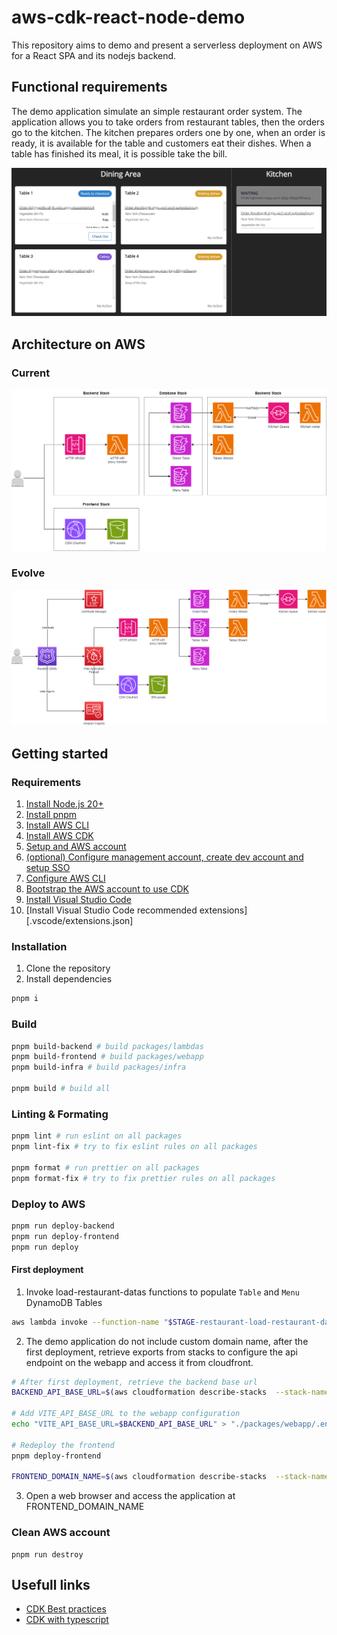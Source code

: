 # aws-cdk-react-node-demo

This repository aims to demo and present a serverless deployment on AWS for a React SPA and its nodejs backend.

## Functional requirements

The demo application simulate an simple restaurant order system.
The application allows you to take orders from restaurant tables, then the orders go to the kitchen.
The kitchen prepares orders one by one, when an order is ready, it is available for the table and customers eat their dishes.
When a table has finished its meal, it is possible take the bill.

![](./docs/appscreen.png)

## Architecture on AWS

### Current

![](./docs/aws-cdk-react-node-demo-current.png)

### Evolve

![](./docs/aws-cdk-react-node-demo-evolve.png)

## Getting started

### Requirements

1. [Install Node.js 20+](https://nodejs.org/en/download/)
2. [Install pnpm](https://pnpm.io/fr/installation)
3. [Install AWS CLI](https://docs.aws.amazon.com/cli/latest/userguide/getting-started-install.html)
4. [Install AWS CDK](https://docs.aws.amazon.com/cdk/v2/guide/getting_started.html#getting_started_install)
5. [Setup and AWS account](https://docs.aws.amazon.com/accounts/latest/reference/welcome-first-time-user.html)
6. [(optional) Configure management account, create dev account and setup SSO](https://docs.aws.amazon.com/singlesignon/latest/userguide/useraccess.html#howtodelegatessoaccess)
7. [Configure AWS CLI](https://docs.aws.amazon.com/cli/latest/userguide/cli-chap-configure.html)
8. [Bootstrap the AWS account to use CDK](https://docs.aws.amazon.com/cdk/v2/guide/bootstrapping.html)
9. [Install Visual Studio Code](https://code.visualstudio.com/)
10. [Install Visual Studio Code recommended extensions][.vscode/extensions.json]

### Installation

1. Clone the repository
2. Install dependencies

```bash
pnpm i
```

### Build

```bash
pnpm build-backend # build packages/lambdas
pnpm build-frontend # build packages/webapp
pnpm build-infra # build packages/infra

pnpm build # build all
```

### Linting & Formating

```bash
pnpm lint # run eslint on all packages
pnpm lint-fix # try to fix eslint rules on all packages

pnpm format # run prettier on all packages
pnpm format-fix # try to fix prettier rules on all packages
```

### Deploy to AWS

```bash
pnpm run deploy-backend
pnpm run deploy-frontend
pnpm run deploy
```

#### First deployment

1. Invoke load-restaurant-datas functions to populate `Table` and `Menu` DynamoDB Tables

```bash
aws lambda invoke --function-name "$STAGE-restaurant-load-restaurant-datas-function" -
```

2. The demo application do not include custom domain name, after the first deployment, retrieve exports from stacks to configure the api endpoint on the webapp and access it from cloudfront.

```bash
# After first deployment, retrieve the backend base url
BACKEND_API_BASE_URL=$(aws cloudformation describe-stacks  --stack-name "$STAGE-restaurant-backend-stack" --query 'Stacks[0].Outputs[?ExportName==`restaurant-http-api-endpoint`].OutputValue' --output text)

# Add VITE_API_BASE_URL to the webapp configuration
echo "VITE_API_BASE_URL=$BACKEND_API_BASE_URL" > "./packages/webapp/.env.local"

# Redeploy the frontend
pnpm deploy-frontend

FRONTEND_DOMAIN_NAME=$(aws cloudformation describe-stacks  --stack-name "$STAGE-restaurant-frontend-stack" --query 'Stacks[0].Outputs[?ExportName==`restaurant-cloudfront-domain-name`].OutputValue' --output text)
```

3. Open a web browser and access the application at FRONTEND_DOMAIN_NAME

### Clean AWS account

```
pnpm run destroy
```

## Usefull links

- [CDK Best practices](https://docs.aws.amazon.com/cdk/v2/guide/best-practices.html)
- [CDK with typescript](https://docs.aws.amazon.com/cdk/v2/guide/work-with-cdk-typescript.html)
